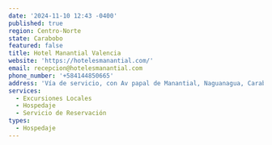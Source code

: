 ```yaml
---
date: '2024-11-10 12:43 -0400'
published: true
region: Centro-Norte
state: Carabobo
featured: false
title: Hotel Manantial Valencia
website: 'https://hotelesmanantial.com/'
email: recepcion@hotelesmanantial.com
phone_number: '+584144850665'
address: 'Vía de servicio, con Av papal de Manantial, Naguanagua, Carabobo'
services:
  - Excursiones Locales
  - Hospedaje
  - Servicio de Reservación
types:
  - Hospedaje
---
```


